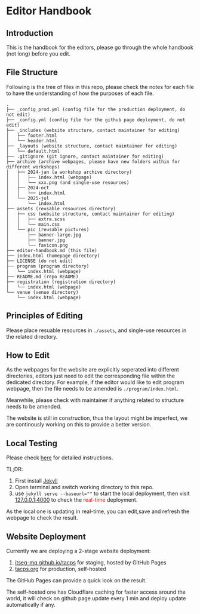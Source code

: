 # Editor Handbook

## Introduction
This is the handbook for the editors, please go through the whole handbook (not long) before you edit.


## File Structure
Following is the tree of files in this repo, please check the notes for each file to have the understanding of how the purposes of each file.
```text
.
├── _config_prod.yml (config file for the production deployment, do not edit)
├── _config.yml (config file for the github page deployment, do not edit)
├── _includes (website structure, contact maintainer for editing)
│   ├── footer.html
│   └── header.html
├── _layouts (website structure, contact maintainer for editing)
│   └── default.html
├── .gitignore (git ignore, contact maintainer for editing)
├── archive (archive webpages, please have new folders within for different workshops)
│   ├── 2024-jan (a workshop archive directory)
│   │   ├── index.html (webpage)
│   │   └── xxx.png (and single-use resources)
│   ├── 2024-oct
│   │   └── index.html
│   └── 2025-jul
│       └── index.html
├── assets (reusable resources directory)
│   ├── css (website structure, contact maintainer for editing)
│   │   ├── extra.scss
│   │   └── main.css
│   └── pic (reusable pictures)
│       ├── banner-large.jpg
│       ├── banner.jpg
│       └── favicon.png
├── editor-handbook.md (this file)
├── index.html (homepage directory)
├── LICENSE (do not edit)
├── program (program directory)
│   └── index.html (webpage)
├── README.md (repo README)
├── registration (registration directory)
│   └── index.html (webpage)
└── venue (venue directory)
    └── index.html (webpage)
```


## Principles of Editing
Please place resuable resources in ```./assets```, and single-use resources in the related directory.


## How to Edit
As the webpages for the website are explicitly seperated into different directories, 
editors just need to edit the corresponding file within the dedicated directory.
For example, if the editor would like to edit program webpage, then the file needs to be amended 
is ```./program/index.html```.

Meanwhile, please check with maintainer if anything related to structure needs to be amended.

The website is still in construction, thus the layout might be imperfect, we are continously working on this to provide a better version.

## Local Testing

Please check [here](https://docs.github.com/en/pages/setting-up-a-github-pages-site-with-jekyll/testing-your-github-pages-site-locally-with-jekyll) for detailed instructions.

TL;DR:
1. First install [Jekyll](https://jekyllrb.com/docs/installation/)
2. Open terminal and switch working directory to this repo.
3. use ```jekyll serve --baseurl=""``` to start the local deployment, 
then visit [127.0.0.1:4000](http://127.0.0.1:4000) to check the <span style="color:red">real-time</span> deployment.

As the local one is updating in real-time, you can edit,save and refresh the webpage to check the result.

## Website Deployment
Currently we are deploying a 2-stage website deployment:
1. [itseg-mq.github.io/tacps](https://itseg-mq.github.io/tacps)  for staging, hosted by GitHub Pages
2. [tacps.org](https://tacps.org) for production, self-hosted

The GitHub Pages can provide a quick look on the result.

The self-hosted one has Cloudflare caching for faster access around the world, it will check on github page update every 1 min and deploy update automatically if any. 
